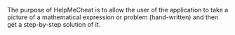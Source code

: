 The purpose of HelpMeCheat is to allow the user of the application to take a picture of a mathematical expression or problem (hand-written) and then get a step-by-step solution of it.
